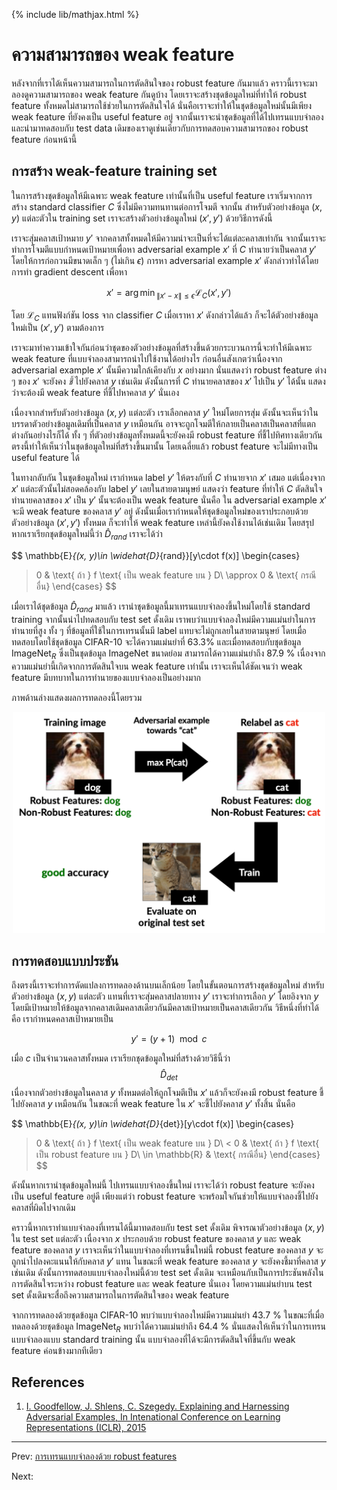 {% include lib/mathjax.html %}
# ความสามารถของ weak feature

หลังจากที่เราได้เห็นความสามารถในการตัดสินใจของ robust feature กันมาแล้ว
คราวนี้เราจะมาลองดูความสามารถของ weak feature กันดูบ้าง โดยเราจะสร้างชุดข้อมูลใหม่ที่ทำให้
robust feature ทั้งหมดไม่สามารถใช้ช่วยในการตัดสินใจได้ นั่นคือเราจะทำให้ในชุดข้อมูลใหม่นั้นมีเพียง
weak feature ที่ยังคงเป็น useful feature อยู่ จากนั้นเราจะนำชุดข้อมูลที่ได้ไปเทรนแบบจำลองและนำมาทดสอบกับ
test data เดิมของเราดูเช่นเดียวกับการทดสอบความสามารถของ robust feature ก่อนหน้านี้

## การสร้าง weak-feature training set

ในการสร้างชุดข้อมูลให้มีเฉพาะ weak feature เท่านั้นที่เป็น useful feature เราเริ่มจากการสร้าง
standard classifier $C$ ซึ่งไม่มีความทนทานต่อการโจมตี จากนั้น สำหรับตัวอย่างข้อมูล $(x,y)$ แต่ละตัวใน
training set เราจะสร้างตัวอย่างข้อมูลใหม่ $(x',y')$ ด้วยวิธีการดังนี้

เราจะสุ่มคลาสเป้าหมาย $y'$ จากคลาสทั้งหมดให้มีความน่าจะเป็นที่จะได้แต่ละคลาสเท่ากัน
จากนั้นเราจะทำการโจมตีแบบกำหนดเป้าหมายเพื่อหา adversarial example $x'$ ที่ $C$ ทำนายว่าเป็นคลาส $y'$
โดยให้การก่อกวนมีขนาดเล็ก ๆ (ไม่เกิน $\epsilon$) การหา adversarial example $x'$ ดังกล่าวทำได้โดยการทำ
gradient descent เพื่อหา

$$
x' = {\arg\min}_{\|x'-x\|\leq\epsilon}\mathcal{L}_C(x', y')
$$

โดย $\mathcal{L}_C$ แทนฟังก์ชัน loss จาก classifier $C$ เมื่อเราหา $x'$ ดังกล่าวได้แล้ว
ก็จะได้ตัวอย่างข้อมูลใหม่เป็น $(x', y')$ ตามต้องการ

เราจะมาทำความเข้าใจกันก่อนว่าชุดของตัวอย่างข้อมูลที่สร้างขึ้นด้วยกระบวนการนี้จะทำให้มีเฉพาะ weak feature
ที่แบบจำลองสามารถนำไปใช้งานได้อย่างไร ก่อนอื่นสังเกตว่าเนื่องจาก adversarial example $x'$ นั้นมีความใกล้เคียงกับ $x$ อย่างมาก นั่นแสดงว่า robust feature ต่าง ๆ ของ $x'$ จะยังคง _ชี้_
ไปยังคลาส $y$ เช่นเดิม ดังนั้นการที่ $C$ ทำนายคลาสของ $x'$ ไปเป็น $y'$ ได้นั้น แสดงว่าจะต้องมี
weak feature ที่ชี้ไปหาคลาส $y'$ นั่นเอง

เนื่องจากสำหรับตัวอย่างข้อมูล $(x,y)$ แต่ละตัว เราเลือกคลาส $y'$ ใหม่โดยการสุ่ม
ดังนั้นจะเห็นว่าในบรรดาตัวอย่างข้อมูลเดิมที่เป็นคลาส $y$ เหมือนกัน อาจจะถูกโจมตีให้กลายเป็นคลาสเป็นคลาสที่แตกต่างกันอย่างไรก็ได้ ทั้ง ๆ ที่ตัวอย่างข้อมูลทั้งหมดนี้จะยังคงมี robust feature ที่ชี้ไปทิศทางเดียวกัน ตรงนี้ทำให้เห็นว่าในชุดข้อมูลใหม่ที่สร้างขึ้นมานั้น โดยเฉลี่ยแล้ว robust feature จะไม่มีทางเป็น useful feature ได้

ในทางกลับกัน ในชุดข้อมูลใหม่ เรากำหนด label $y'$ ให้ตรงกับที่ $C$ ทำนายจาก $x'$ เสมอ
แต่เนื่องจาก $x'$ แต่ละตัวนั้นไม่สอดคล้องกับ label $y'$ เลยในสายตามนุษย์ แสดงว่า feature ที่ทำให้
$C$ ตัดสินใจทำนายคลาสของ $x'$ เป็น $y'$ นั้นจะต้องเป็น weak feature นั่นคือ ใน
adversarial example $x'$ จะมี weak feature ของคลาส $y'$ อยู่ ดังนั้นเมื่อเรากำหนดให้ชุดข้อมูลใหม่ของเราประกอบด้วยตัวอย่างข้อมูล
$(x', y')$ ทั้งหมด ก็จะทำให้ weak feature เหล่านี้ยังคงใช้งานได้เช่นเดิม
โดยสรุป หากเราเรียกชุดข้อมูลใหม่นี้ว่า $\widehat{D}_{rand}$ เราจะได้ว่า

$$
\mathbb{E}_{(x, y)\in \widehat{D}_{rand}}[y\cdot f(x)]
\begin{cases}
> 0 & \text{ ถ้า } f \text{ เป็น weak feature บน } D\\
\approx 0 & \text{ กรณีอื่น}
\end{cases}
$$

เมื่อเราได้ชุดข้อมูล $\widehat{D}_{rand}$ มาแล้ว เรานำชุดข้อมูลนี้มาเทรนแบบจำลองขึ้นใหม่โดยใช้
standard training จากนั้นนำไปทดสอบกับ test set ดั้งเดิม เราพบว่าแบบจำลองใหม่มีความแม่นยำในการทำนายที่สูง
ทั้ง ๆ ที่ข้อมูลที่ใช้ในการเทรนนั้นมี label แทบจะไม่ถูกเลยในสายตามนุษย์ โดยเมื่อทดสอบโดยใช้ชุดข้อมูล CIFAR-10
จะได้ความแม่นยำที่ 63.3% และเมื่อทดสอบกับชุดข้อมูล $\text{ImageNet}_R$ ซึ่งเป็นชุดข้อมูล $\text{ImageNet}$
ขนาดย่อม สามารถได้ความแม่นยำถึง 87.9 % เนื่องจากความแม่นยำนี้เกิดจากการตัดสินใจบน weak feature เท่านั้น
เราจะเห็นได้ชัดเจนว่า weak feature มีบทบาทในการทำนายของแบบจำลองเป็นอย่างมาก

ภาพด้านล่างแสดงผลการทดลองนี้โดยรวม

<p align="center">
<img width="500" src="https://raw.githubusercontent.com/vacharapat/Adversarial-Machine-Learning/master/images/Drand.png">
</p>

## การทดสอบแบบประชัน
ถึงตรงนี้เราจะทำการดัดแปลงการทดลองด้านบนเล็กน้อย โดยในขั้นตอนการสร้างชุดข้อมูลใหม่ สำหรับตัวอย่างข้อมูล
$(x, y)$ แต่ละตัว แทนที่เราจะสุ่มคลาสปลายทาง $y'$ เราจะทำการเลือก $y'$ โดยอิงจาก $y$ โดยมีเป้าหมายให้ข้อมูลจากคลาสเดิมคลาสเดียวกันมีคลาสเป้าหมายเป็นคลาสเดียวกัน วิธีหนึ่งที่ทำได้คือ
เรากำหนดคลาสเป้าหมายเป็น

$$
y' = (y + 1) \mod c
$$

เมื่อ $c$ เป็นจำนวนคลาสทั้งหมด เราเรียกชุดข้อมูลใหม่ที่สร้างด้วยวิธีนี้ว่า $$\widehat{D}_{det}$$ เนื่องจากตัวอย่างข้อมูลในคลาส $y$ ทั้งหมดต่อให้ถูกโจมตีเป็น $x'$ แล้วก็จะยังคงมี robust feature ชี้ไปยังคลาส $y$ เหมือนกัน ในขณะที่ weak feature ใน $x'$ จะชี้ไปยังคลาส $y'$ ทั้งสิ้น นั่นคือ

$$
\mathbb{E}_{(x, y)\in \widehat{D}_{det}}[y\cdot f(x)]
\begin{cases}
> 0 & \text{ ถ้า } f \text{ เป็น weak feature บน } D\\
< 0 & \text{ ถ้า } f \text{ เป็น robust feature บน } D\\
\in \mathbb{R} & \text{ กรณีอื่น}
\end{cases}
$$

ดังนั้นหากเรานำชุดข้อมูลใหม่นี้
ไปเทรนแบบจำลองขึ้นใหม่ เราจะได้ว่า robust feature จะยังคงเป็น useful feature อยู่ดี
เพียงแต่ว่า robust feature จะพร้อมใจกันช่วยให้แบบจำลองชี้ไปยังคลาสที่ผิดไปจากเดิม


คราวนี้หากเราทำแบบจำลองที่เทรนได้นี้มาทดสอบกับ test set ดั้งเดิม พิจารณาตัวอย่างข้อมูล $(x, y)$
ใน test set แต่ละตัว เนื่องจาก $x$ ประกอบด้วย robust feature ของคลาส $y$ และ weak feature
ของคลาส $y$ เราจะเห็นว่าในแบบจำลองที่เทรนขึ้นใหม่นี้ robust feature ของคลาส $y$ จะถูกนำไปลงคะแนนให้กับคลาส
$y'$ แทน ในขณะที่ weak feature ของคลาส $y$ จะยังคงชี้มาที่คลาส $y$ เช่นเดิม
ดังนั้นการทดสอบแบบจำลองใหม่นี้ด้วย test set ดั้งเดิม จะเหมือนกับเป็นการประชันพลังในการตัดสินใจระหว่าง
robust feature และ weak feature นั่นเอง โดยความแม่นยำบน test set ดั้งเดิมจะสื่อถึงความสามารถในการตัดสินใจของ
weak feature

จากการทดลองด้วยชุดข้อมูล CIFAR-10 พบว่าแบบจำลองใหม่มีความแม่นยำ 43.7 % ในขณะที่เมื่อทดลองด้วยชุดข้อมูล
$\text{ImageNet}_R$ พบว่าได้ความแม่นยำถึง 64.4 % นั่นแสดงให้เห็นว่าในการเทรนแบบจำลองแบบ
standard training นั้น แบบจำลองที่ได้จะมีการตัดสินใจที่ขึ้นกับ weak feature ค่อนข้างมากทีเดียว



## References

1. [I. Goodfellow, J. Shlens, C. Szegedy. Explaining and Harnessing Adversarial Examples,
In Intenational Conference on Learning Representations (ICLR), 2015](https://arxiv.org/abs/1412.6572)

---
Prev: [การเทรนแบบจำลองด้วย robust features](https://vacharapat.github.io/Adversarial-Machine-Learning/docs/feat4)

Next:
